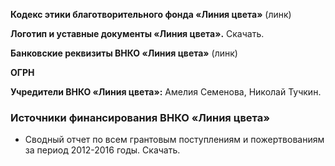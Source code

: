**Кодекс этики благотворительного фонда «Линия цвета»** (линк)

**Логотип и уставные документы «Линия цвета».** Скачать.

**Банковские реквизиты ВНКО «Линия цвета»** (линк)

**ОГРН**

**Учредители ВНКО «Линия цвета»:** Амелия Семенова, Николай Тучкин.

### Источники финансирования ВНКО «Линия цвета» 

- Сводный отчет по всем грантовым поступлениям и пожертвованиям за период 2012-2016 годы. Скачать.
